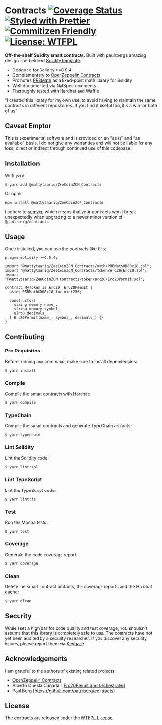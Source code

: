 # Contracts [![Coverage Status](https://coveralls.io/repos/github/paulrberg/contracts/badge.svg?branch=main)](https://coveralls.io/github/paulrberg/contracts?branch=main) [![Styled with Prettier](https://img.shields.io/badge/code_style-prettier-ff69b4.svg)](https://prettier.io) [![Commitizen Friendly](https://img.shields.io/badge/commitizen-friendly-brightgreen.svg)](http://commitizen.github.io/cz-cli/) [![License: WTFPL](https://img.shields.io/badge/License-WTFPL-yellow.svg)](https://spdx.org/licenses/WTFPL.html)

**Off-the-shelf Solidity smart contracts.** Built with paulrbergs amazing design The beloved [Solidity template](https://github.com/PaulRBerg/solidity-template).

- Designed for Solidity >=0.8.4
- Complementary to [OpenZeppelin Contracts](https://github.com/OpenZeppelin/openzeppelin-contracts)
- Promotes [PRBMath](https://github.com/hifi-finance/prb-math) as a fixed-point math library for Solidity
- Well-documented via NatSpec comments
- Thoroughly tested with Hardhat and Waffle

“I created this library for my own use, to avoid having to maintain the same contracts in different repositories. If you find
it useful too, it's a win for both of us”

## Caveat Emptor

This is experimental software and is provided on an "as is" and "as available" basis. I do not give any warranties and will not be liable for any loss, direct or indirect through continued use of this codebase.

## Installation

With yarn:

```sh
$ yarn add @mattytaariq/ZeeCoinZCN_Contracts
```

Or npm:

```sh
npm install @mattytaariq/ZeeCoinZCN_Contracts
```

I adhere to [semver](https://semver.org/), which means that your contracts won't break unexpectedly when upgrading to a
newer minor version of `@paulrberg/contracts`

## Usage

Once installed, you can use the contracts like this:

```solidity
pragma solidity >=0.8.4;

import "@mattytaariq/ZeeCoinZCN_Contracts/math/PRBMathUD60x18.sol";
import "@mattytaariq/ZeeCoinZCN_Contracts/token/erc20/Erc20.sol";
import "@mattytaariq/ZeeCoinZCN_Contracts/token/erc20/Erc20Permit.sol";

contract MyToken is Erc20, Erc20Permit {
  using PRBMathUD60x18 for uint256;

  constructor(
    string memory name_,
    string memory symbol_,
    uint8 decimals_
  ) Erc20Permit(name_, symbol_, decimals_) {}
}

```

## Contributing

### Pre Requisites

Before running any command, make sure to install dependencies:

```sh
$ yarn install
```

### Compile

Compile the smart contracts with Hardhat:

```sh
$ yarn compile
```

### TypeChain

Compile the smart contracts and generate TypeChain artifacts:

```sh
$ yarn typechain
```

### Lint Solidity

Lint the Solidity code:

```sh
$ yarn lint:sol
```

### Lint TypeScript

Lint the TypeScript code:

```sh
$ yarn lint:ts
```

### Test

Run the Mocha tests:

```sh
$ yarn test
```

### Coverage

Generate the code coverage report:

```sh
$ yarn coverage
```

### Clean

Delete the smart contract artifacts, the coverage reports and the Hardhat cache:

```sh
$ yarn clean
```

## Security

While I set a high bar for code quality and test coverage, you shouldn't assume that this library is completely safe to use. The contracts
have not yet been audited by a security researcher. If you discover any security issues, please report them via [Keybase](https://keybase.io/paulrberg).

## Acknowledgements

I am grateful to the authors of existing related projects:

- [OpenZeppelin Contracts](https://github.com/OpenZeppelin/openzeppelin-contracts)
- Alberto Cuesta Cañada's [Erc20Permit and Orchestrated](https://github.com/albertocuestacanada)
- Paul Berg [https://github.com/paulrberg/contracts)

## License

The contracts are released under the [WTFPL License](./LICENSE.md).
